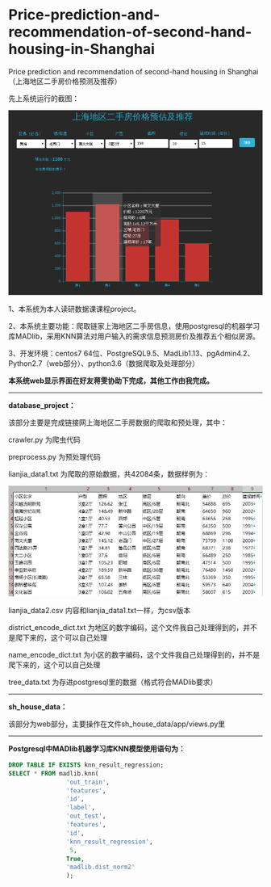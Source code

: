 # Price-prediction-and-recommendation-of-second-hand-housing-in-Shanghai
Price prediction and recommendation of second-hand housing in Shanghai（上海地区二手房价格预测及推荐）

先上系统运行的截图：

![系统展示](result.png)

1、本系统为本人读研数据课课程project。

2、本系统主要功能：爬取链家上海地区二手房信息，使用postgresql的机器学习库MADlib，采用KNN算法对用户输入的需求信息预测房价及推荐五个相似房源。

3、开发环境：centos7 64位、PostgreSQL9.5、MadLib1.13、pgAdmin4.2、Python2.7（web部分）、python3.6（数据爬取及处理部分）

**本系统web显示界面在好友蒋雯协助下完成，其他工作由我完成。**

----

**database_project：**

该部分主要是完成链接网上海地区二手房数据的爬取和预处理，其中：

crawler.py 为爬虫代码

preprocess.py 为预处理代码

lianjia_data1.txt 为爬取的原始数据，共42084条，数据样例为：

![数据展示](data_example.jpg)

lianjia_data2.csv 内容和lianjia_data1.txt一样，为csv版本

district_encode_dict.txt 为地区的数字编码，这个文件我自己处理得到的，并不是爬下来的，这个可以自己处理

name_encode_dict.txt 为小区的数字编码，这个文件我自己处理得到的，并不是爬下来的，这个可以自己处理

tree_data.txt 为存进postgresql里的数据（格式符合MADlib要求）

----

**sh_house_data：**

该部分为web部分，主要操作在文件sh_house_data/app/views.py里

----

**Postgresql中MADlib机器学习库KNN模型使用语句为：**

```SQL
DROP TABLE IF EXISTS knn_result_regression;
SELECT * FROM madlib.knn(
                'out_train',
                'features',
                'id',
                'label',
                'out_test',
                'features',
                'id',
                'knn_result_regression',
                 5, 
                True,
                'madlib.dist_norm2'
                );
```











